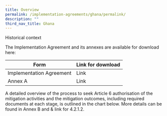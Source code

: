 ```yaml
---
title: Overview
permalink: /implementation-agreements/ghana/permalink/
description: ""
third_nav_title: Ghana
---
```

Historical context

The Implementation Agreement and its annexes are available for download here:


| Form | Link for download |
| -------- | -------- | 
| Implementation Agreement | Link | 
| Annex A | Link |

A detailed overview of the process to seek Article 6 authorisation of the mitigation
activities and the mitigation outcomes, including required documents at each stage, is
outlined in the chart below. More details can be found in Annex B and & link for 4.2.1.2.